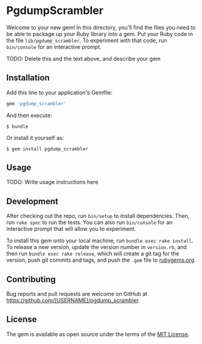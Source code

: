 # PgdumpScrambler

Welcome to your new gem! In this directory, you'll find the files you need to be able to package up your Ruby library into a gem. Put your Ruby code in the file `lib/pgdump_scrambler`. To experiment with that code, run `bin/console` for an interactive prompt.

TODO: Delete this and the text above, and describe your gem

## Installation

Add this line to your application's Gemfile:

```ruby
gem 'pgdump_scrambler'
```

And then execute:

    $ bundle

Or install it yourself as:

    $ gem install pgdump_scrambler

## Usage

TODO: Write usage instructions here

## Development

After checking out the repo, run `bin/setup` to install dependencies. Then, run `rake spec` to run the tests. You can also run `bin/console` for an interactive prompt that will allow you to experiment.

To install this gem onto your local machine, run `bundle exec rake install`. To release a new version, update the version number in `version.rb`, and then run `bundle exec rake release`, which will create a git tag for the version, push git commits and tags, and push the `.gem` file to [rubygems.org](https://rubygems.org).

## Contributing

Bug reports and pull requests are welcome on GitHub at https://github.com/[USERNAME]/pgdump_scrambler.

## License

The gem is available as open source under the terms of the [MIT License](https://opensource.org/licenses/MIT).
